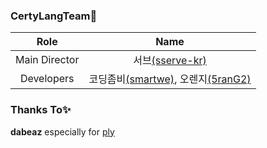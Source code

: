 ### CertyLangTeam:rocket:
|Role|Name|
|:---:|:---:|
|Main Director|서브[(sserve-kr)](https://github.com/sserve-kr)|
|Developers|코딩좀비[(smartwe)](https://github.com/smartwe), 오렌지[(5ranG2)](https://github.com/5ranG2)|

### Thanks To:sparkles:
<b>dabeaz</b> especially for [ply](https://github.com/dabeaz/ply)
